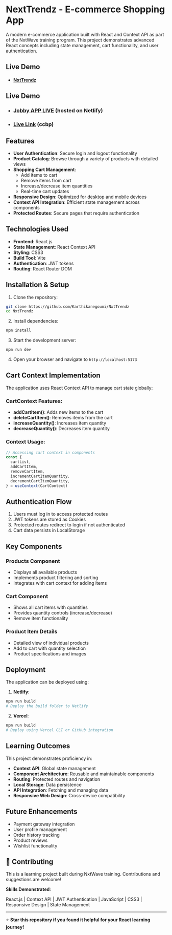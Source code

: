 # NextTrendz - E-commerce Shopping App

A modern e-commerce application built with React and Context API as part of the NxtWave training program. This project demonstrates advanced React concepts including state management, cart functionality, and user authentication.

## Live Demo

- #### [NxtTrendz](https://nxttrendzak.netlify.app)

## Live Demo

- ### [Jobby APP LIVE](https://jobbyappkarthik.netlify.app/)   (hosted on Netlify)
- ### [Live Link](https://jobbyak.ccbp.tech/) (ccbp)

## Features

- **User Authentication**: Secure login and logout functionality
- **Product Catalog**: Browse through a variety of products with detailed views
- **Shopping Cart Management**:
  - Add items to cart
  - Remove items from cart
  - Increase/decrease item quantities
  - Real-time cart updates
- **Responsive Design**: Optimized for desktop and mobile devices
- **Context API Integration**: Efficient state management across components
- **Protected Routes**: Secure pages that require authentication

## Technologies Used

- **Frontend**: React.js
- **State Management**: React Context API
- **Styling**: CSS3
- **Build Tool**: Vite
- **Authentication**: JWT tokens
- **Routing**: React Router DOM

## Installation & Setup

1. Clone the repository:

```bash
git clone https://github.com/Karthikanegouni/NxtTrendz
cd NxtTrendz
```

2. Install dependencies:

```bash
npm install
```

3. Start the development server:

```bash
npm run dev
```

4. Open your browser and navigate to `http://localhost:5173`

## Cart Context Implementation

The application uses React Context API to manage cart state globally:

### CartContext Features:

- **addCartItem()**: Adds new items to the cart
- **deleteCartItem()**: Removes items from the cart
- **increaseQuantity()**: Increases item quantity
- **decreaseQuantity()**: Decreases item quantity
<!-- - **removeAllCartItems()**: Clears the entire cart -->

### Context Usage:

```javascript
// Accessing cart context in components
const {
  cartList,
  addCartItem,
  removeCartItem,
  incrementCartItemQuantity,
  decrementCartItemQuantity,
} = useContext(CartContext)
```

## Authentication Flow

1. Users must log in to access protected routes
2. JWT tokens are stored as Cookies
3. Protected routes redirect to login if not authenticated
4. Cart data persists in LocalStorage

## Key Components

### Products Component

- Displays all available products
- Implements product filtering and sorting
- Integrates with cart context for adding items

### Cart Component

- Shows all cart items with quantities
- Provides quantity controls (increase/decrease)
- Remove item functionality

### Product Item Details

- Detailed view of individual products
- Add to cart with quantity selection
- Product specifications and images

## Deployment

The application can be deployed using:

1. **Netlify**:

```bash
npm run build
# Deploy the build folder to Netlify
```

2. **Vercel**:

```bash
npm run build
# Deploy using Vercel CLI or GitHub integration
```

## Learning Outcomes

This project demonstrates proficiency in:

- **Context API**: Global state management
- **Component Architecture**: Reusable and maintainable components
- **Routing**: Protected routes and navigation
- **Local Storage**: Data persistence
- **API Integration**: Fetching and managing data
- **Responsive Web Design**: Cross-device compatibility

## Future Enhancements

- Payment gateway integration
- User profile management
- Order history tracking
- Product reviews
- Wishlist functionality

## 🤝 Contributing

This is a learning project built during NxtWave training. Contributions and suggestions are welcome!

**Skills Demonstrated**:

React.js | Context API | JWT Authentication | JavaScript | CSS3 | Responsive Design | State Management

---

⭐ **Star this repository if you found it helpful for your React learning journey!**
